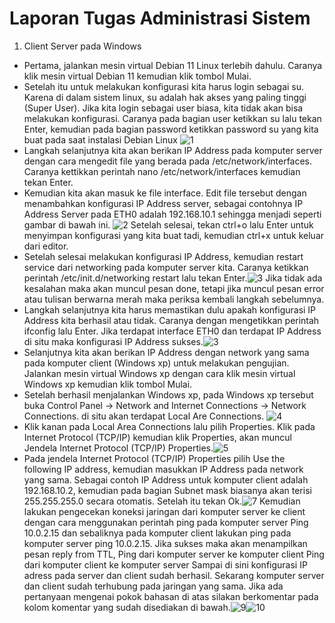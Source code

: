 # Laporan Tugas Administrasi Sistem 
1. Client Server pada Windows
- Pertama, jalankan mesin virtual Debian 11 Linux terlebih dahulu. Caranya klik mesin virtual Debian 11 kemudian klik tombol Mulai.
- Setelah itu untuk melakukan konfigurasi kita harus login sebagai su. Karena di dalam sistem linux, su adalah hak akses yang paling tinggi (Super User). Jika kita login sebagai user biasa, kita tidak akan bisa melakukan konfigurasi. Caranya pada bagian user ketikkan su lalu tekan Enter, kemudian pada bagian password ketikkan password su yang kita buat pada saat instalasi Debian Linux ![1](https://user-images.githubusercontent.com/112459285/191629603-4b337123-e4e4-4f41-92ff-814b0162d681.png)
-  Langkah selanjutnya kita akan berikan IP Address pada komputer server dengan cara mengedit file yang berada pada /etc/network/interfaces. Caranya kettikkan perintah nano /etc/network/interfaces kemudian tekan Enter.
- Kemudian kita akan masuk ke file interface. Edit file tersebut dengan menambahkan konfigurasi IP Address server, sebagai contohnya IP Address Server pada ETH0 adalah 192.168.10.1 sehingga menjadi seperti gambar di bawah ini. ![2](https://user-images.githubusercontent.com/112459285/191630061-16478eaa-712a-49ef-9c61-b63ab99e8aa6.png) Setelah selesai, tekan ctrl+o lalu Enter untuk menyimpan konfigurasi yang kita buat tadi, kemudian ctrl+x untuk keluar dari editor.
- Setelah selesai melakukan konfigurasi IP Address, kemudian restart service dari networking pada komputer server kita. Caranya ketikkan perintah /etc/init.d/networking restart lalu tekan Enter.![3](https://user-images.githubusercontent.com/112459285/191630323-793e3524-08ae-47a5-b411-e24947906a07.png) Jika tidak ada kesalahan maka akan muncul pesan done, tetapi jika muncul pesan error atau tulisan berwarna merah maka periksa kembali langkah sebelumnya.
-  Langkah selanjutnya kita harus memastikan dulu apakah konfigurasi IP Address kita berhasil atau tidak. Caranya dengan mengetikkan perintah ifconfig lalu Enter. Jika terdapat interface ETH0 dan terdapat IP Address di situ maka konfigurasi IP Address sukses.![3](https://user-images.githubusercontent.com/112459285/191630386-e4d72b09-246c-4df7-95ab-ae4f11dbb29c.png)
- Selanjutnya kita akan berikan IP Address dengan network yang sama pada komputer client (Windows xp) untuk melakukan pengujian.  Jalankan mesin virtual Windows xp dengan cara klik mesin virtual Windows xp kemudian klik tombol Mulai.
- Setelah berhasil menjalankan Windows xp, pada Windows xp tersebut buka Control Panel -> Network and Internet Connections -> Network Connections. di situ akan terdapat Local Are Connections. ![4](https://user-images.githubusercontent.com/112459285/191630584-9179512d-cdb6-4112-8c2a-b5eb7c84b871.png)
- Klik kanan pada Local Area Connections lalu pilih Properties. Klik pada Internet Protocol (TCP/IP) kemudian klik Properties, akan muncul Jendela Internet Protocol (TCP/IP) Properties.![5](https://user-images.githubusercontent.com/112459285/191630650-47e5a301-a17b-495e-98fd-fe438c8970d9.png)
- Pada jendela Internet Protocol (TCP/IP) Properties pilih Use the following IP address, kemudian masukkan IP Address pada network yang sama. Sebagai contoh IP Address untuk komputer client adalah 192.168.10.2, kemudian pada bagian Subnet mask biasanya akan terisi 255.255.255.0 secara otomatis. Setelah itu tekan Ok.![7](https://user-images.githubusercontent.com/112459285/191630920-6ed4aac3-1a00-45d3-8518-df6d27fc3ca5.png)
 Kemudian lakukan pengecekan koneksi jaringan dari komputer server ke client dengan cara menggunakan perintah ping pada komputer server Ping 10.0.2.15 dan sebaliknya pada komputer client lakukan ping pada komputer server ping 10.0.2.15. Jika sukses maka akan menampilkan pesan reply from TTL, Ping dari komputer server ke komputer client Ping dari komputer client ke komputer server Sampai di sini konfigurasi IP adress pada server dan client sudah berhasil. Sekarang komputer server dan client sudah terhubung pada jaringan yang sama. Jika ada pertanyaan mengenai pokok bahasan di atas silakan berkomentar pada kolom komentar yang sudah disediakan di bawah.![9](https://user-images.githubusercontent.com/112459285/191631153-6558b5d4-948c-4c93-923a-685f56f55a48.png)![10](https://user-images.githubusercontent.com/112459285/191631187-cdd05300-53c7-42c5-a39c-c1ac690c343f.png)



